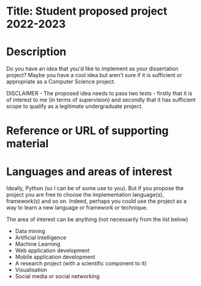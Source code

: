 # Title: Student proposed project 2022-2023

# Description

Do you have an idea that you'd like to implement as your dissertation project? Maybe you have a cool idea but aren't sure if it is sufficient or appropriate as a Computer Science project.

DISCLAIMER - The proposed idea needs to pass two tests - firstly that it is of interest to me (in terms of supervision) and secondly that it has sufficient scope to qualify as a legitimate undergraduate project. 

# Reference or URL of supporting material

# Languages and areas of interest

Ideally, Python (so I can be of some use to you). But if you propose the project you are free to choose the implementation language(s), framework(s) and so on. Indeed, perhaps you could use the project as a way to learn a new language or framework or technique.

The area of interest can be anything (not necessarily from the list below)

* Data mining
* Artificial Intelligence
* Machine Learning
* Web application development 
* Mobile application development 
* A research project (with a scientific component to it)
* Visualisation 
* Social media or social networking
